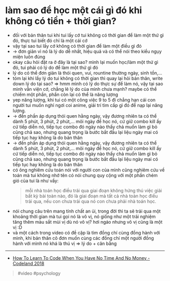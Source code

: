 # làm sao để học một cái gì đó khi không có tiền + thời gian?

- đối với bản thân tui khi tui lấy cớ tui không có thời gian để làm một thứ gì đó, thực tui biết đó chỉ là một cái cớ
- vậy tại sao tui lấy cớ không có thời gian để làm một điều gì đó
- → đơn giản vì nó là lý do dễ nhất, hiệu quả và có thể nói theo kiểu ngụy miện luôn đúng
- okay câu hỏi đặt ra ở đây là tại sao? mình lại muốn học/làm một thứ gì đó, tui phải có lý do để làm một thứ gì đó
- lý do có thể đơn giản là thói quen, vui, rountine thường ngày, sinh tồn,...
- tóm lại khi lấy lý do tui không có thời gian thì quay lại hỏi bản thân, write down lý do tại sao?
  ⇒ hmm mình có lý do thực sự để làm nó, vậy tại sao mình vẫn viện cớ, chẳng lẽ lý do của mình chưa mạnh? maybe có thể chiếm một phần, phần còn lại có thể là năng lượng
- yep năng lượng, khi tui có một công việc 9 to 5 đi chẳng hạn cái con người tui muốn nghỉ ngơi coi anime, giải trí tìm cấp gì đó để nạp lại năng lượng.
- → đến phần áp dụng thói quen hằng ngày, vậy đương nhiên ta có thể dành 5 phút, 3 phút, 2 phút,... mõi ngày để học nó, cứ giữ combo kill ấy cứ tiếp diễn nó, tiếp tục combo đó ngày nào thấy chả muốn làm gì bỏ cũng chả sao, nhưng quang trọng là bước bắt đầu lại liệu ngày mai có tiếp tục hay không là do bản thân
- → đến phần áp dụng thói quen hằng ngày, vậy đương nhiên ta có thể dành 5 phút, 3 phút, 2 phút,... mõi ngày để học nó, cứ giữ combo kill ấy cứ tiếp diễn nó, tiếp tục combo đó ngày nào thấy chả muốn làm gì bỏ cũng chả sao, nhưng quang trọng là bước bắt đầu lại liệu ngày mai có tiếp tục hay không là do bản thân
- có ông nghiêm cứu toán nói với người con của mình cũng nghiêm cứu về toán mà tui không nhớ tên có nói chung quy cộng với một phần chém gió của tui là như vầy:
  > mỗi nhà toán học điều trải qua giai đoạn không hứng thú việc giải bất kỳ bài toàn nào, đó là giai đoạn mà tất cả nhà toàn học điều trải qua, nếu con chưa trải qua nó con chưa phải nhà toán học.
- nói chung câu trên mang tính chất an ủi, trong đời thì ta sẽ trải qua một khoảng thời gian mà tui gọi nó là vô vị, nó giống như một trải nghiệm tăng thêm màu sắt mùi vị dù nó vô vị? hơi ngáo nhưng vô vị cũng là một vị :D
- và một cách trong video có đề cập là tìm đồng chí cùng đồng hành với mình, khi bản thân cô đơn muốn cùng các đồng chí một người đồng hành với mình nó khá là thú vị
  ⇒ lý do + cân bằng

---

- [How To Learn To Code When You Have No Time And No Money - Codeland 2018](https://www.youtube.com/watch?v=xvV7OI1jdu4)

> #video #psychology

